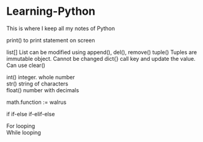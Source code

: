 # Learning-Python
This is where I keep all my notes of Python

print()
    to print statement on screen

list[]
    List can be modified using append(), del(), remove()
tuple()
    Tuples are immutable object. Cannot be changed
dict{}
    call key and update the value. Can use clear()


int()
    integer. whole number <br>
str()
    string of characters <br>
float()
    number with decimals <br>

math.function
:= walrus

if
if-else
if-elif-else

For looping <br>
While looping
